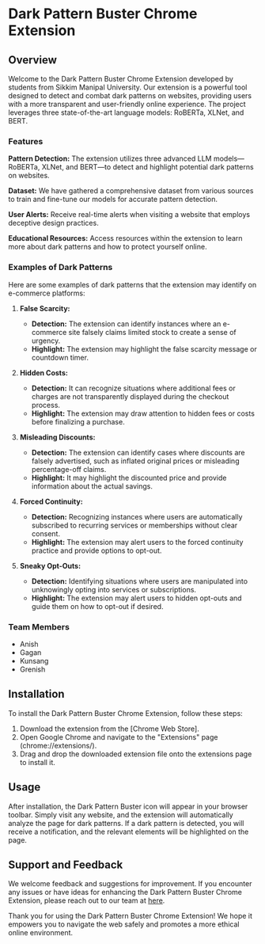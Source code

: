 # Dark Pattern Buster Chrome Extension

## Overview
Welcome to the Dark Pattern Buster Chrome Extension developed by students from Sikkim Manipal University. Our extension is a powerful tool designed to detect and combat dark patterns on websites, providing users with a more transparent and user-friendly online experience. The project leverages three state-of-the-art language models: RoBERTa, XLNet, and BERT.

### Features
**Pattern Detection:** The extension utilizes three advanced LLM models—RoBERTa, XLNet, and BERT—to detect and highlight potential dark patterns on websites.

**Dataset:** We have gathered a comprehensive dataset from various sources to train and fine-tune our models for accurate pattern detection.

**User Alerts:** Receive real-time alerts when visiting a website that employs deceptive design practices.

**Educational Resources:** Access resources within the extension to learn more about dark patterns and how to protect yourself online.

### Examples of Dark Patterns
Here are some examples of dark patterns that the extension may identify on e-commerce platforms:

1. **False Scarcity:**
   - **Detection:** The extension can identify instances where an e-commerce site falsely claims limited stock to create a sense of urgency.
   - **Highlight:** The extension may highlight the false scarcity message or countdown timer.

2. **Hidden Costs:**
   - **Detection:** It can recognize situations where additional fees or charges are not transparently displayed during the checkout process.
   - **Highlight:** The extension may draw attention to hidden fees or costs before finalizing a purchase.

3. **Misleading Discounts:**
   - **Detection:** The extension can identify cases where discounts are falsely advertised, such as inflated original prices or misleading percentage-off claims.
   - **Highlight:** It may highlight the discounted price and provide information about the actual savings.

4. **Forced Continuity:**
   - **Detection:** Recognizing instances where users are automatically subscribed to recurring services or memberships without clear consent.
   - **Highlight:** The extension may alert users to the forced continuity practice and provide options to opt-out.

5. **Sneaky Opt-Outs:**
   - **Detection:** Identifying situations where users are manipulated into unknowingly opting into services or subscriptions.
   - **Highlight:** The extension may alert users to hidden opt-outs and guide them on how to opt-out if desired.

### Team Members
- Anish
- Gagan
- Kunsang
- Grenish

## Installation
To install the Dark Pattern Buster Chrome Extension, follow these steps:

1. Download the extension from the [Chrome Web Store].
2. Open Google Chrome and navigate to the "Extensions" page (chrome://extensions/).
3. Drag and drop the downloaded extension file onto the extensions page to install it.

## Usage
After installation, the Dark Pattern Buster icon will appear in your browser toolbar. Simply visit any website, and the extension will automatically analyze the page for dark patterns. If a dark pattern is detected, you will receive a notification, and the relevant elements will be highlighted on the page.

## Support and Feedback
We welcome feedback and suggestions for improvement. If you encounter any issues or have ideas for enhancing the Dark Pattern Buster Chrome Extension, please reach out to our team at [here](mrcoder2033d+pixelprophets@gmail.com).

Thank you for using the Dark Pattern Buster Chrome Extension! We hope it empowers you to navigate the web safely and promotes a more ethical online environment.
